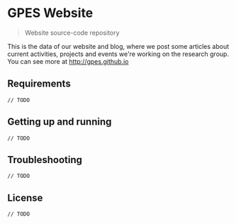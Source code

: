 # GPES Website
> Website source-code repository

This is the data of our website and blog, where we post some articles about current activities, projects and events we're working on the research group. You can see more at http://gpes.github.io

## Requirements

    // TODO

## Getting up and running

    // TODO

## Troubleshooting

    // TODO

## License

    // TODO
